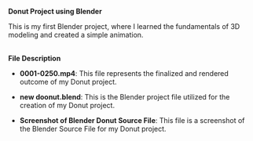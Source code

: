 **Donut Project using Blender**

This is my first Blender project, where I learned the fundamentals of 3D modeling and created a simple animation.
<br><br>

**File Description**

- **0001-0250.mp4**: This file represents the finalized and rendered outcome of my Donut project.

- **new doonut.blend**: This is the Blender project file utilized for the creation of my Donut project.

- **Screenshot of Blender Donut Source File**: This file is a screenshot of the Blender Source File for my Donut project.

